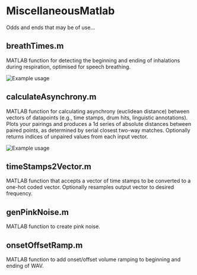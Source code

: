 # MiscellaneousMatlab
Odds and ends that may be of use...

## breathTimes.m
MATLAB function for detecting the beginning and ending of inhalations during respiration, optimised for speech breathing.

![Example usage](https://user-images.githubusercontent.com/55560694/95772577-ddd06200-0cb4-11eb-8176-03d63cf7f005.png)


## calculateAsynchrony.m
MATLAB function for calculating asynchrony (euclidean distance) between vectors of datapoints (e.g., time stamps, drum hits, linguistic annotations). Plots your pairings and produces a 1d series of absolute distances between paired points, as determined by serial closest two-way matches. Optionally returns indices of unpaired values from each input vector.

![Example usage](https://user-images.githubusercontent.com/55560694/65283449-11cb6900-db2f-11e9-8bb3-2ce39d48aa18.png)

## timeStamps2Vector.m
MATLAB function that accepts a vector of time stamps to be converted to a one-hot coded vector. Optionally resamples output vector to desired frequency.

## genPinkNoise.m
MATLAB function to create pink noise.

## onsetOffsetRamp.m
MATLAB function to add onset/offset volume ramping to beginning and ending of WAV.
